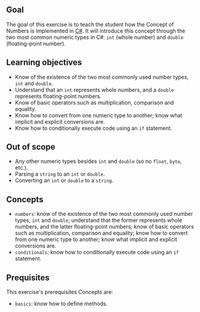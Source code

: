 ## Goal

The goal of this exercise is to teach the student how the Concept of Numbers is implemented in [C#][docs.microsoft.com-numbers]. It will introduce this concept through the two most common numeric types in C#: `int` (whole number) and `double` (floating-point number).

## Learning objectives

- Know of the existence of the two most commonly used number types, `int` and `double`.
- Understand that an `int` represents whole numbers, and a `double` represents floating-point numbers.
- Know of basic operators such as multiplication, comparison and equality.
- Know how to convert from one numeric type to another; know what implicit and explicit conversions are.
- Know how to conditionally execute code using an `if` statement.

## Out of scope

- Any other numeric types besides `int` and `double` (so no `float`, `byte`, etc.).
- Parsing a `string` to an `int` or `double`.
- Converting an `int` or `double` to a `string`.

## Concepts

- `numbers`: know of the existence of the two most commonly used number types, `int` and `double`; understand that the former represents whole numbers, and the latter floating-point numbers; know of basic operators such as multiplication, comparison and equality; know how to convert from one numeric type to another; know what implicit and explicit conversions are.
- `conditionals`: know how to conditionally execute code using an `if` statement.

## Prequisites

This exercise's prerequisites Concepts are:

- `basics`: know how to define methods.

[docs.microsoft.com-numbers]: https://docs.microsoft.com/en-us/dotnet/csharp/tutorials/intro-to-csharp/numbers-in-csharp-local
